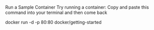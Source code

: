 Run a Sample Container
Try running a container: Copy and paste this command into your terminal and then come back

docker run -d -p 80:80 docker/getting-started